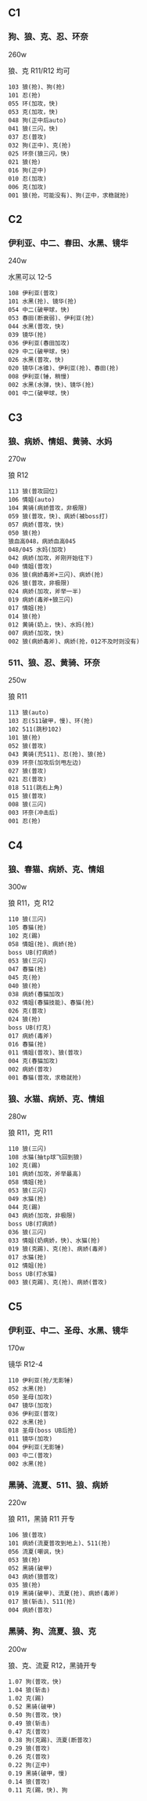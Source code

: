 ## C1

### 狗、狼、克、忍、环奈

260w

狼、克 R11/R12 均可

```
103 狼(抢)、狗(抢)
101 忍(抢)
055 环(加攻，快)
053 克(加攻，快)
048 狗(正中后auto)
041 狼(三闪，快)
037 忍(普攻)
032 狗(正中)、克(抢)
025 环奈(狼三闪，快)
021 狼(抢)
016 狗(正中)
010 忍(加攻)
006 克(加攻)
001 狼(抢，可能没有)、狗(正中，求稳就抢)
```

## C2

### 伊利亚、中二、春田、水黑、镜华

240w

水黑可以 12-5

```
108 伊利亚(普攻)
101 水黑(抢)、镜华(抢)
054 中二(破甲球，快)
053 春田(断衰弱)、伊利亚(抢)
044 水黑(普攻，快)
039 镜华(抢)
036 伊利亚(春田加攻)
029 中二(破甲球，快)
026 水黑(普攻，快)
020 镜华(冰锥)、伊利亚(抢)、春田(抢)
008 伊利亚(锤，稍慢)
002 水黑(水弹，快)、镜华(抢)
001 中二(破甲球，快)
```

## C3

### 狼、病娇、情姐、黄骑、水妈

270w

狼 R12

```
113 狼(普攻回位)
106 情姐(auto)
104 黄骑(病娇普攻，非极限)
059 狼(普攻，快)、病娇(被boss打)
057 病娇(普攻，快)
050 狼(抢)
狼血高048，病娇血高045
048/045 水妈(加攻)
042 病娇(加攻，斧刚开始往下)
040 情姐(普攻)
036 狼(病娇毒斧+三闪)、病娇(抢)
026 狼(普攻，非极限)
024 病娇(加攻，斧举一半)
019 病娇(毒斧+狼三闪)
017 情姐(抢)
014 狼(抢)
012 黄骑(奶上，快)、水妈(抢)
007 病娇(加攻，快)
002 狼(病娇毒斧)、病娇(抢，012不及时则没有)
```

### 511、狼、忍、黄骑、环奈

250w

狼 R11

```
113 狼(auto)
103 忍(511破甲，慢)、环(抢)
102 511(跳秒102)
101 狼(抢)
052 狼(普攻)
043 黄骑(充511)、忍(抢)、狼(抢)
039 环奈(加攻后剑甩左边)
027 狼(普攻)
021 忍(普攻)
018 511(跳右上角)
015 狼(普攻)
008 狼(三闪)
003 环奈(冲击后)
001 忍(抢)
```

## C4

### 狼、春猫、病娇、克、情姐

300w

狼 R11，克 R12

```
110 狼(三闪)
105 春猫(抢)
102 克(踢)
058 情姐(抢)、病娇(抢)
boss UB(打病娇)
053 狼(三闪)
047 春猫(抢)
045 克(抢)
040 狼(抢)
038 病娇(春猫加攻)
032 情姐(春猫技能)、春猫(抢)
026 克(普攻)
024 狼(抢)
boss UB(打克)
017 病娇(毒斧)
016 春猫(抢)
011 情姐(普攻)、狼(普攻)
004 克(春猫加攻)
002 病娇(普攻)
001 春猫(普攻，求稳就抢)
```

### 狼、水猫、病娇、克、情姐

280w

狼 R11，克 R11

```
110 狼(三闪)
108 水猫(抽tp球飞回到狼)
102 克(踢)
101 病娇(加攻，斧举最高)
058 情姐(抢)
053 狼(三闪)
049 水猫(抢)
044 克(踢)
043 病娇(加攻，非极限)
boss UB(打病娇)
036 狼(三闪)
033 情姐(奶病娇，快)、水猫(抢)
019 狼(克踢)、克(抢)、病娇(毒斧)
017 水猫(抢)
012 情姐(抢)
boss UB(打水猫)
003 狼(克踢)、克(抢)、病娇(普攻)
```

## C5

### 伊利亚、中二、圣母、水黑、镜华

170w

镜华 R12-4

```
110 伊利亚(抢/无影锤)
052 水黑(抢)
050 圣母(加攻)
047 镜华(加攻)
036 伊利亚(普攻)
022 水黑(抢)
018 圣母(boss UB后抢)
011 镜华(加攻)
004 伊利亚(无影锤)
003 中二(普攻)
002 水黑(抢)
```

### 黑骑、流夏、511、狼、病娇

220w

狼 R11，黑骑 R11 开专

```
106 狼(普攻)
101 病娇(流夏普攻到地上)、511(抢)
056 流夏(嘲讽，快)
053 狼(抢)
052 黑骑(破甲)
043 病娇(狼普攻)
035 狼(抢)
019 黑骑(破甲)、流夏(抢)、病娇(毒斧)
017 狼(斩击)、511(抢)
004 病娇(普攻)
```

### 黑骑、狗、流夏、狼、克

200w

狼、克、流夏 R12，黑骑开专

```
1.07 狗(普攻，快)
1.04 狼(斩击)
1.02 克(踢)
0.52 黑骑(破甲)
0.50 狗(普攻，快)
0.49 狼(斩击)
0.47 克(普攻)
0.38 狗(克踢)、流夏(断普攻)
0.29 狼(普攻)
0.26 克(普攻)
0.22 狗(正中)
0.19 黑骑(破甲，慢)
0.14 狼(普攻)
0.11 克(踢，快)、狗
```
